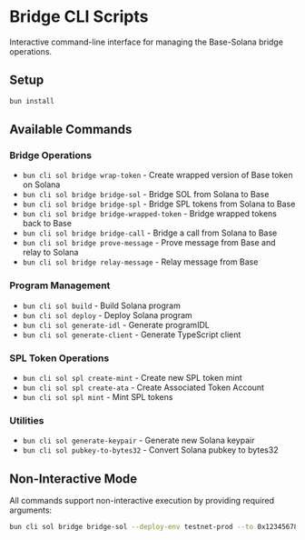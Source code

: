 # Bridge CLI Scripts

Interactive command-line interface for managing the Base-Solana bridge operations.

## Setup

```bash
bun install
```

## Available Commands

### Bridge Operations

- `bun cli sol bridge wrap-token` - Create wrapped version of Base token on Solana
- `bun cli sol bridge bridge-sol` - Bridge SOL from Solana to Base
- `bun cli sol bridge bridge-spl` - Bridge SPL tokens from Solana to Base
- `bun cli sol bridge bridge-wrapped-token` - Bridge wrapped tokens back to Base
- `bun cli sol bridge bridge-call` - Bridge a call from Solana to Base
- `bun cli sol bridge prove-message` - Prove message from Base and relay to Solana
- `bun cli sol bridge relay-message` - Relay message from Base

### Program Management

- `bun cli sol build` - Build Solana program
- `bun cli sol deploy` - Deploy Solana program
- `bun cli sol generate-idl` - Generate programIDL
- `bun cli sol generate-client` - Generate TypeScript client

### SPL Token Operations

- `bun cli sol spl create-mint` - Create new SPL token mint
- `bun cli sol spl create-ata` - Create Associated Token Account
- `bun cli sol spl mint` - Mint SPL tokens

### Utilities

- `bun cli sol generate-keypair` - Generate new Solana keypair
- `bun cli sol pubkey-to-bytes32` - Convert Solana pubkey to bytes32

## Non-Interactive Mode

All commands support non-interactive execution by providing required arguments:

```bash
bun cli sol bridge bridge-sol --deploy-env testnet-prod --to 0x1234567890123456789012345678901234567890 --amount 10 --payer-kp config --pay-for-relay
```
